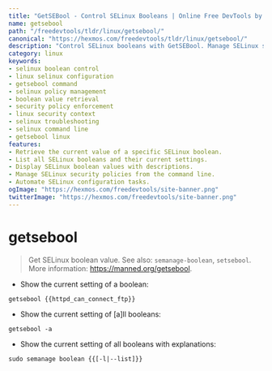 ```yaml
---
title: "GetSEBool - Control SELinux Booleans | Online Free DevTools by Hexmos"
name: getsebool
path: "/freedevtools/tldr/linux/getsebool/"
canonical: "https://hexmos.com/freedevtools/tldr/linux/getsebool/"
description: "Control SELinux booleans with GetSEBool. Manage SELinux security policies and enforce system security. Free online tool, no registration required."
category: linux
keywords:
- selinux boolean control
- linux selinux configuration
- getsebool command
- selinux policy management
- boolean value retrieval
- security policy enforcement
- linux security context
- selinux troubleshooting
- selinux command line
- getsebool linux
features:
- Retrieve the current value of a specific SELinux boolean.
- List all SELinux booleans and their current settings.
- Display SELinux boolean values with descriptions.
- Manage SELinux security policies from the command line.
- Automate SELinux configuration tasks.
ogImage: "https://hexmos.com/freedevtools/site-banner.png"
twitterImage: "https://hexmos.com/freedevtools/site-banner.png"
---
```


# getsebool

> Get SELinux boolean value.
> See also: `semanage-boolean`, `setsebool`.
> More information: <https://manned.org/getsebool>.

- Show the current setting of a boolean:

`getsebool {{httpd_can_connect_ftp}}`

- Show the current setting of [a]ll booleans:

`getsebool -a`

- Show the current setting of all booleans with explanations:

`sudo semanage boolean {{[-l|--list]}}`
